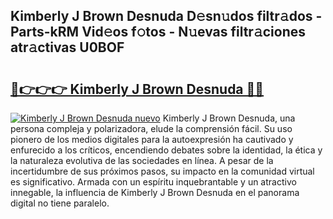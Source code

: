 ## Kimberly J Brown Desnuda D𝚎sn𝚞dos filtr𝚊dos - Parts-kRM Vid𝚎os f𝚘tos - N𝚞evas filtr𝚊ciones atr𝚊ctivas U0BOF

# <h2><a href="http://mb83i4.tromn.icu/?c=Kimberly+J+Brown+Desnuda">🔗👉👉👉 Kimberly J Brown Desnuda 🔗🔗</a></h2>

[![Kimberly J Brown Desnuda nuevo](https://i.imgur.com/pEAQMta.gif)](http://mb83i4.tromn.icu/?c=Kimberly+J+Brown+Desnuda)
Kimberly J Brown Desnuda, una persona compleja y polarizadora, elude la comprensión fácil. Su uso pionero de los medios digitales para la autoexpresión ha cautivado y enfurecido a los críticos, encendiendo debates sobre la identidad, la ética y la naturaleza evolutiva de las sociedades en línea. A pesar de la incertidumbre de sus próximos pasos, su impacto en la comunidad virtual es significativo. Armada con un espíritu inquebrantable y un atractivo innegable, la influencia de Kimberly J Brown Desnuda en el panorama digital no tiene paralelo.
